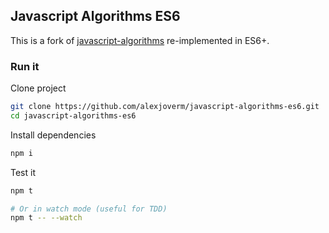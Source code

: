 ## Javascript Algorithms ES6

This is a fork of [javascript-algorithms](https://github.com/mgechev/javascript-algorithms) re-implemented in ES6+.

### Run it

Clone project

```bash
git clone https://github.com/alexjoverm/javascript-algorithms-es6.git
cd javascript-algorithms-es6
```

Install dependencies

```bash
npm i
```

Test it

```bash
npm t

# Or in watch mode (useful for TDD)
npm t -- --watch
```
